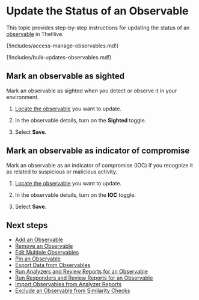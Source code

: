 # Update the Status of an Observable

This topic provides step-by-step instructions for updating the status of an [observable](about-observables.md) in TheHive.

{!includes/access-manage-observables.md!}

{!includes/bulk-updates-observables.md!}

## Mark an observable as sighted

Mark an observable as sighted when you detect or observe it in your environment.

1. [Locate the observable](../search-for-cases/find-an-observable.md) you want to update.

2. In the observable details, turn on the **Sighted** toggle.

3. Select **Save**.

## Mark an observable as indicator of compromise

Mark an observable as an indicator of compromise (IOC) if you recognize it as related to suspicious or malicious activity.

1. [Locate the observable](../search-for-cases/find-an-observable.md) you want to update.

2. In the observable details, turn on the **IOC** toggle.

3. Select **Save**.

<h2>Next steps</h2>

* [Add an Observable](add-an-observable.md)
* [Remove an Observable](remove-an-observable.md)
* [Edit Multiple Observables](edit-multiple-observables.md)
* [Pin an Observable](pin-an-observable.md)
* [Export Data from Observables](export-data-observables.md)
* [Run Analyzers and Review Reports for an Observable](run-analyzers-on-an-observable.md)
* [Run Responders and Review Reports for an Observable](run-responders-on-an-observable.md)
* [Import Observables from Analyzer Reports](import-observables-from-analyzer-reports.md)
* [Exclude an Observable from Similarity Checks](exclude-an-observable-from-similarity-checks.md)